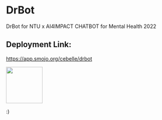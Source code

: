 # DrBot
DrBot for NTU x AI4IMPACT CHATBOT for Mental Health 2022

## Deployment Link:
https://app.smojo.org/cebelle/drbot


<img src="[https://your-image-url.type](https://github.com/Cebelle1/DrBot/assets/84433822/be284360-8fb3-4ff0-9ae5-87a9300d7577)https://github.com/Cebelle1/DrBot/assets/84433822/be284360-8fb3-4ff0-9ae5-87a9300d7577" width="100" height="100">

:)
